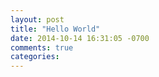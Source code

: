 ```yaml
---
layout: post
title: "Hello World"
date: 2014-10-14 16:31:05 -0700
comments: true
categories: 
---
```

